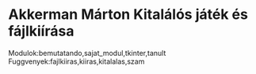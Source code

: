 # Akkerman Márton Kitalálós játék és fájlkiírása
Modulok:bemutatando,sajat_modul,tkinter,tanult
Fuggvenyek:fajlkiiras,kiiras,kitalalas,szam
